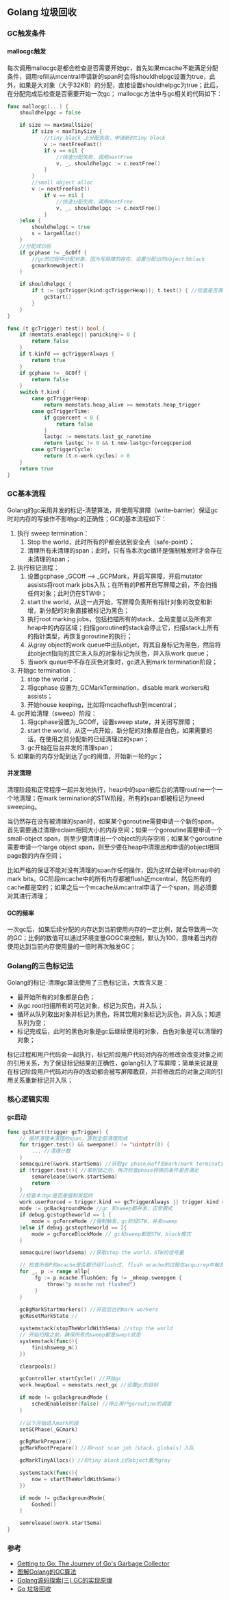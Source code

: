 ## Golang 垃圾回收

### GC触发条件

#### mallocgc触发

每次调用mallocgc是都会检查是否需要开始gc，首先如果mcache不能满足分配条件，调用refill从mcentral申请新的span时会将shouldhelpgc设置为true，此外，如果是大对象（大于32KB）的分配，直接设置shouldhelpgc为true；此后，在分配完成后检查是否需要开始一次gc； mallocgc方法中与gc相关的代码如下：

```Go
func mallocgc(...) {
    shouldhelpgc = false

    if size <= maxSmallSize{
        if size < maxTinySize {
            //tiny block 上分配失败，申请新的tiny block
            v := nextFreeFast()
            if v == nil {
                //快速分配失败，调用nextFree
                v, _, shouldhelpgc := c.nextFree()
            }
        }
        //small object alloc
        v := nextFreeFast()
            if v == nil {
                //快速分配失败，调用nextFree
                v, _, shouldhelpgc := c.nextFree()
            }
    }else {
        shouldhelpgc = true
        s = largeAlloc()
    }
    //分配成功后
    if gcphase != _GcOff {
        //gc的过程中分配对象，因为写屏障的存在，设置分配出的object为black
        gcmarknewobject()
    }

    if shouldhelpgc {
        if t := (gcTrigger{kind:gcTriggerHeap}); t.test() { //检查是否满足gc的触发条件，是则开始gc
            gcStart() 
        }
    }
}

func (t gcTrigger) test() bool {
    if !memtats.enablegc|| panicking!= 0 {
        return false
    }
    if t.kinfd == gcTriggerAlways {
        return true
    }
    if gcphase != _GCOff {
        return false
    }
    switch t.kind {
        case gcTriggerHeap:
            return memstats.heap_alive >= memstats.heap_trigger
        case gcTriggerTime:
            if gcpercent < 0 {
                return false
            }
            lastgc := memstats.last_gc_nanotime
            return lastgc != 0 && t.now-lastgc>forcegcperiod
        case gcTriggerCycle:
            return (t.n-work.cycles) > 0 
    }
    return true
}
```

### GC基本流程

Golang的gc采用并发的标记-清楚算法，并使用写屏障（write-barrier）保证gc时对内存的写操作不影响gc的正确性；GC的基本流程如下：

1. 执行 sweep termination：
   1. Stop the world，此时所有的P都会达到安全点（safe-point）；
   2. 清理所有未清理的span；此时，只有当本次gc循环是强制触发时才会存在未清理的span；
2. 执行标记流程：
   1. 设置gcphase _GCOff --> _GCPMark，开启写屏障，开启mutator assists将root mark jobs入队；在所有的P都开启写屏障之前，不会扫描任何对象；此时仍在STW中；
   2. start the world，从这一点开始，写屏障负责所有指针对象的改变和新增，新分配的对象直接被标记为黑色；
   3. 执行root marking jobs，包括扫描所有的stack、全局变量以及所有非heap中的内存区域；扫描goroutine的stack会停止它，扫描stack上所有的指针类型，再恢复goroutine的执行；
   4. 从gray object的work queue中出队objet，将其自身标记为黑色，然后将此object指向的其它未入队的对象标记为灰色，并入队work queue；
   5. 当work queue中不存在灰色对象时，gc进入到mark termination阶段；
3. 开始gc termination ：
   1. stop the world；
   2. 将gcphase 设置为_GCMarkTermination，disable mark workers和assists；
   3. 开始house keeping，比如将mcacheflush到mcentral；
4. gc开始清理（sweep）阶段：
   1. 将gcphase设置为_GCOff，设置sweep state，并关闭写屏障；
   2. start the world，从这一点开始，新分配的对象都是白色，如果需要的话，在使用之前分配新的已经清理过的span；
   3. gc开始在后台并发的清理span；
5. 如果新的内存分配到达了gc的阈值，开始新一轮的gc；

#### 并发清理

清理阶段和正常程序一起并发地执行，heap中的span被后台的清理routine一个一个地清理；在mark termination的STW阶段，所有的span都被标记为need sweeping。

当仍然存在没有被清理的span时，如果某个goroutine需要申请一个新的span，首先需要通过清理reclaim相同大小的内存空间；如果一个goroutine需要申请一个small-object span，则至少要清理出一个object的内存空间；如果某个goroutine需要申请一个large object span，则至少要在heap中清理出和申请的object相同page数的内存空间；

比如严格的保证不能对没有清理的span作任何操作，因为这样会破坏bitmap中的mark bits。GC阶段mcache中的所有内存都被flush近mcentral，然后所有的cache都是空的；如果之后一个mcache从mcantral申请了一个span，则必须要对其进行清理；

#### GC的频率

一次gc后，如果后续分配的内存达到当前使用内存的一定比例，就会导致再一次的GC；比例的数值可以通过环境变量GOGC来控制，默认为100，意味着当内存使用达到当前内存使用量的一倍时再次触发GC；


### Golang的三色标记法

Golang的标记-清理gc算法使用了三色标记法，大致含义是：

- 最开始所有的对象都是白色；
- 从gc root扫描所有的可达对象，标记为灰色，并入队；
- 循环从队列取出对象并标记为黑色，将其饮用对象标记为灰色，并入队；知道队列为空；
- 标记完成后，此时的黑色对象是gc后继续使用的对象，白色对象是可以清理的对象；

标记过程和用户代码会一起执行，标记阶段用户代码对内存的修改会改变对象之间的引用关系，为了保证标记结果的正确性，golang引入了写屏障；简单来说就是在标记阶段用户代码对内存的改动都会被写屏障截获，并将修改后的对象之间的引用关系重新标记并入队；


### 核心逻辑实现

#### gc启动 

```Go
func gcStart(trigger gcTrigger) {
    // 循环清理未清理的span，直到全部清理完成
    for trigger.test() && sweepone() != ^uintptr(0) {
        ... //清理计数
    }
    semacquire(&work.startSema) //获取gc phase从off到mark/mark termination的锁
    if !trigger.test(){ //拿到锁之后，再次检查phase转换的条件是否满足
        semarelease(&work.startSema)
        return
    }
    //检查本次gc是否是强制发起的
    work.userForced = trigger.kind == gcTriggerAlways || trigger.kind == gcTriggerCycle 
    mode := gcBackgroundMode //gc 和sweep都并发，正常模式
    if debug.gcstoptheworld == 1 {
        mode = gcForceMode //强制触发，gc阶段STW，并发sweep
    }else if debug.gcstoptheworld == 2{
        mode = gcForceBlockMode // gc和sweep都是STW，block模式
    }

    semacquire(&worldsema) //获取stop the world，STW的信号量

    // 检查所有P的mcache是否都已经flush过, flush mcache的过程在acquirep中触发
    for _, p := range allp{
         fg := p.mcache.flushGen; fg != _mheap.sweepgen {
             throw("p mcache not flushed")
         }
    }
    
    gcBgMarkStartWorkers() //开启后台的mark workers
    gcResetMarkState //

    systemstack(stopTheWorldWithSema) //stop the world
    // 开始扫描之前，确保所有的sweep都是swept状态
    systemstack(func(){
        finishsweep_m()
    })

    clearpools()

    gcController.startCycle() //开始gc
    work.heapGoal = memstats.next_gc //设置gc的目标

    if mode != gcBackgroundMode {
        schedEnableUser(false) //停止用户goroutine的调度
    }
    
    //以下开始进入mark阶段
    setGCPhase(_GCmark)

    gcBgMarkPrepare()
    gcMarkRootPrepare() //将root scan job（stack，globals）入队

    gcMarkTinyAllocs() //将tiny block上的object置为gray

    systemstack(func(){
        now = startTheWorldWithSema()
    })

    if mode != gcBackgroundMode{
        Goshed()
    }

    semrelease(&work.startSema)
}
```


### 参考

- [Getting to Go: The Journey of Go's Garbage Collector](https://blog.golang.org/ismmkeynote)
- [图解Golang的GC算法](https://juejin.im/post/5c8525666fb9a049ea39c3e6)
- [Golang源码探索(三) GC的实现原理](https://www.cnblogs.com/zkweb/p/7880099.html)
- [Go 垃圾回收](https://ninokop.github.io/2017/12/07/Go-%E5%9E%83%E5%9C%BE%E5%9B%9E%E6%94%B6/)